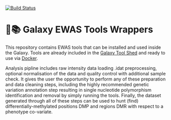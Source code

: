 [![Build Status](https://travis-ci.org/kpbioteam/ewas_galaxy.svg?branch=master)](https://travis-ci.org/kpbioteam/ewas_galaxy)


# 🔬📚 Galaxy EWAS Tools Wrappers

This repository contains EWAS tools that can be installed and used inside the Galaxy. 
Tools are already included in the [Galaxy Tool Shed](https://toolshed.g2.bx.psu.edu/view/kpbioteam/ewastools/53aaf097238c) and ready to use via [Docker](https://galaxyproject.org/use/ewas-galaxy/).

Analysis pipline includes raw intensity data loading .idat preprocessing, optional normalisation of the data and quality control with additional sample check. It gives the user the opportunity to perform any of these preparation and data cleaning steps, including the highly recommended genetic variation annotation step resulting in single nucleotide polymorphism identification and removal by simply running the tools. Finally, the dataset generated through all of these steps can be used to hunt (find) differentially-methylated positions DMP and regions DMR with respect to a phenotype co-variate.
